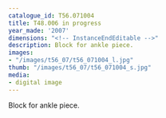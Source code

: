 ```yaml
---
catalogue_id: T56.071004
title: T48.006 in progress
year_made: '2007'
dimensions: "<!-- InstanceEndEditable -->"
description: Block for ankle piece.
images:
- "/images/t56_07/t56_071004_l.jpg"
thumb: "/images/t56_07/t56_071004_s.jpg"
media:
- digital image
---
```


Block for ankle piece.
